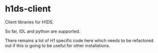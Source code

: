h1ds-client
===========

Client libraries for H1DS.

So far, IDL and python are supported.

There  remains a  lot  of H1  specific  code here  which  needs to  be
refactored out if this is going to be useful for other installations.

